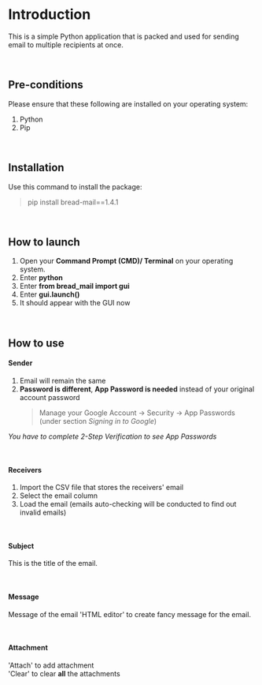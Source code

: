 # Introduction

This is a simple Python application that is packed and used for sending email to multiple recipients at once.

<br />

## Pre-conditions

Please ensure that these following are installed on your operating system:

1. Python
2. Pip

<br />

## Installation

Use this command to install the package:

> pip install bread-mail==1.4.1

<br />

## How to launch

1. Open your **Command Prompt (CMD)/ Terminal** on your operating system.
2. Enter **python**
3. Enter **from bread_mail import gui**
4. Enter **gui.launch()**
5. It should appear with the GUI now

<br />

## How to use

#### Sender

1. Email will remain the same
2. **Password is different**, **App Password is needed** instead of your original account password
   > Manage your Google Account -> Security -> App Passwords (under section _Signing in to Google_)

_You have to complete 2-Step Verification to see App Passwords_

<br />

#### Receivers

1. Import the CSV file that stores the receivers' email
2. Select the email column
3. Load the email (emails auto-checking will be conducted to find out invalid emails)

<br />

#### Subject

This is the title of the email.

<br />

#### Message

Message of the email
'HTML editor' to create fancy message for the email.

<br />

#### Attachment

'Attach' to add attachment\
'Clear' to clear **all** the attachments
